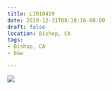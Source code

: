 ```yaml
---
title: L1010419
date: 2019-12-31T08:10:16-08:00
draft: false
location: Bishop, CA
tags:
- Bishop, CA
- b&w

---
```

![](https://d17enza3bfujl8.cloudfront.net/L1010419.jpg)

